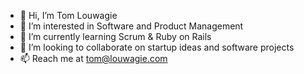 - 👋 Hi, I’m Tom Louwagie
- 👀 I’m interested in Software and Product Management
- 🌱 I’m currently learning Scrum & Ruby on Rails
- 💞️ I’m looking to collaborate on startup ideas and software projects
- 📫 Reach me at tom@louwagie.com

